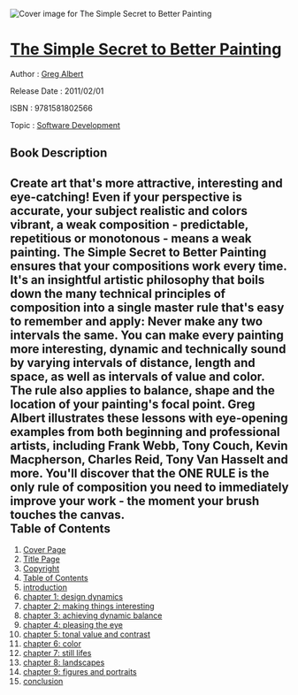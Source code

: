 ![Cover image for The Simple Secret to Better Painting](https://imgdetail.ebookreading.net/cover/cover/software_development/EB9781581802566.jpg)

[The Simple Secret to Better Painting](https://ebookreading.net/view/book/The+Simple+Secret+to+Better+Painting-EB9781581802566_1.html "The Simple Secret to Better Painting")
====================================================================================================================

Author : [Greg Albert](https://ebookreading.net/search/author/Greg+Albert)

Release Date : 2011/02/01

ISBN : 9781581802566

Topic : [Software Development](https://ebookreading.net/search/category/software-development)

Book Description
-----------------

Create art that's more attractive, interesting and eye-catching!    Even if your perspective is accurate, your subject realistic and colors vibrant, a weak composition - predictable, repetitious or monotonous - means a weak painting.    The Simple Secret to Better Painting ensures that your compositions work every time. It's an insightful artistic philosophy that boils down the many technical principles of composition into a single master rule that's easy to remember and apply:    Never make any two intervals the same.    You can make every painting more interesting, dynamic and technically sound by varying intervals of distance, length and space, as well as intervals of value and color. The rule also applies to balance, shape and the location of your painting's focal point.    Greg Albert illustrates these lessons with eye-opening examples from both beginning and professional artists, including Frank Webb, Tony Couch, Kevin Macpherson, Charles Reid, Tony Van Hasselt and more.    You'll discover that the ONE RULE is the only rule of composition you need to immediately improve your work - the moment your brush touches the canvas.              
Table of Contents
-----------------

1. [Cover Page](https://ebookreading.net/view/book/The+Simple+Secret+to+Better+Painting-EB9781581802566_1.html)
1. [Title Page](https://ebookreading.net/view/book/The+Simple+Secret+to+Better+Painting-EB9781581802566_3.html)
1. [Copyright ](https://ebookreading.net/view/book/The+Simple+Secret+to+Better+Painting-EB9781581802566_5.html)
1. [Table of Contents](https://ebookreading.net/view/book/The+Simple+Secret+to+Better+Painting-EB9781581802566_10.html)
1. [introduction](https://ebookreading.net/view/book/The+Simple+Secret+to+Better+Painting-EB9781581802566_11.html)
1. [chapter 1: design dynamics](https://ebookreading.net/view/book/The+Simple+Secret+to+Better+Painting-EB9781581802566_12.html)
1. [ chapter 2: making things interesting](https://ebookreading.net/view/book/The+Simple+Secret+to+Better+Painting-EB9781581802566_13.html)
1. [chapter 3: achieving dynamic balance](https://ebookreading.net/view/book/The+Simple+Secret+to+Better+Painting-EB9781581802566_14.html)
1. [chapter 4: pleasing the eye](https://ebookreading.net/view/book/The+Simple+Secret+to+Better+Painting-EB9781581802566_15.html)
1. [chapter 5: tonal value and contrast](https://ebookreading.net/view/book/The+Simple+Secret+to+Better+Painting-EB9781581802566_16.html)
1. [chapter 6: color](https://ebookreading.net/view/book/The+Simple+Secret+to+Better+Painting-EB9781581802566_17.html)
1. [chapter 7: still lifes](https://ebookreading.net/view/book/The+Simple+Secret+to+Better+Painting-EB9781581802566_18.html)
1. [chapter 8: landscapes](https://ebookreading.net/view/book/The+Simple+Secret+to+Better+Painting-EB9781581802566_19.html)
1. [chapter 9: figures and portraits](https://ebookreading.net/view/book/The+Simple+Secret+to+Better+Painting-EB9781581802566_20.html)
1. [conclusion](https://ebookreading.net/view/book/The+Simple+Secret+to+Better+Painting-EB9781581802566_21.html)
